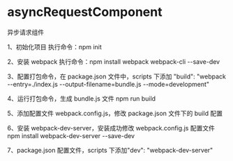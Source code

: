 # asyncRequestComponent

异步请求组件

1、初始化项目
执行命令：npm init

2、安装 webpack
执行命令：npm install webpack webpack-cli --save-dev

3、配置打包命令，在 package.json 文件中，scripts 下添加
"build": "webpack --entry=./index.js --output-filename=bundle.js --mode=development"

4、运行打包命令，生成 bundle.js 文件
npm run build

5、添加配置文件 webpack.config.js，修改 package.json 文件下的 build 配置

6、安装 webpack-dev-server，安装成功修改 webpack.config.js 配置文件
npm install webpack-dev-server --save-dev

7、package.json 配置文件，scripts 下添加"dev": "webpack-dev-server"

